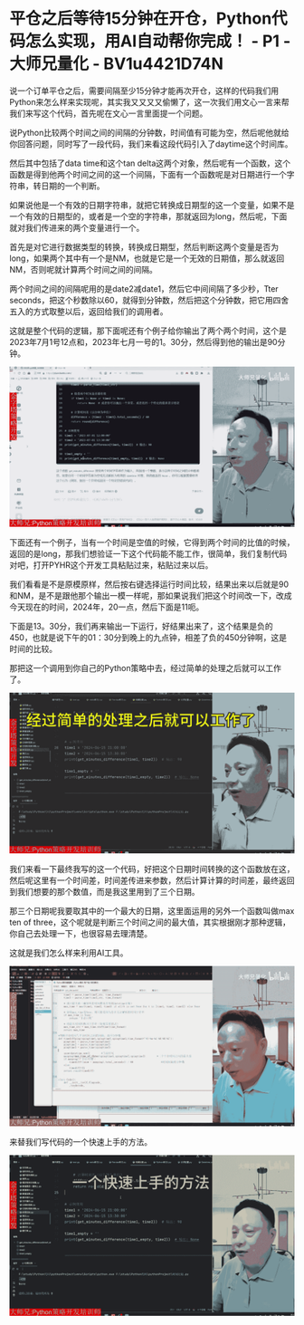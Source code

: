 # 平仓之后等待15分钟在开仓，Python代码怎么实现，用AI自动帮你完成！ - P1 - 大师兄量化 - BV1u4421D74N

说一个订单平仓之后，需要间隔至少15分钟才能再次开仓，这样的代码我们用Python来怎么样来实现呢，其实我又又又又偷懒了，这一次我们用文心一言来帮我们来写这个代码，首先呢在文心一言里面提一个问题。

说Python比较两个时间之间的间隔的分钟数，时间值有可能为空，然后呢他就给你回答问题，同时写了一段代码，我们来看这段代码引入了daytime这个时间库。

然后其中包括了data time和这个tan delta这两个对象，然后呢有一个函数，这个函数是得到他两个时间之间的这一个间隔，下面有一个函数呢是对日期进行一个字符串，转日期的一个判断。

如果说他是一个有效的日期字符串，就把它转换成日期型的这一个变量，如果不是一个有效的日期型的，或者是一个空的字符串，那就返回为long，然后呢，下面就对我们传进来的两个变量进行一个。

首先是对它进行数据类型的转换，转换成日期型，然后判断这两个变量是否为long，如果两个其中有一个是NM，也就是它是一个无效的日期值，那么就返回NM，否则呢就计算两个时间之间的间隔。

两个时间之间的间隔呢用的是date2减date1，然后它中间间隔了多少秒，Tter seconds，把这个秒数除以60，就得到分钟数，然后把这个分钟数，把它用四舍五入的方式取整以后，返回给我们的调用者。

这就是整个代码的逻辑，那下面呢还有个例子给你输出了两个两个时间，这个是2023年7月1号12点和，2023年七月一号的1。30分，然后得到他的输出是90分钟。



![](img/db9ed0c47209a4d2c360915dd6d8bacf_1.png)

下面还有一个例子，当有一个时间是空值的时候，它得到两个时间的比值的时候，返回的是long，那我们想验证一下这个代码能不能工作，很简单，我们复制代码对吧，打开PYHR这个开发工具粘贴过来，粘贴过来以后。

我们看看是不是原模原样，然后按右键选择运行时间比较，结果出来以后就是90和NM，是不是跟他那个输出一模一样呢，那如果说我们把这个时间改一下，改成今天现在的时间，2024年，20一点，然后下面是11呃。

下面是13。30分，我们再来输出一下运行，好结果出来了，这个结果是负的450，也就是说下午的01：30分到晚上的九点钟，相差了负的450分钟啊，这是时间的比较。

那把这一个调用到你自己的Python策略中去，经过简单的处理之后就可以工作了。

![](img/db9ed0c47209a4d2c360915dd6d8bacf_3.png)

我们来看一下最终我写的这一个代码，好把这个日期时间转换的这个函数放在这，然后呢这里有一个时间差，时间差传进来参数，然后计算计算的时间差，最终返回到我们想要的那个数值，而是我这里用到了三个日期。

那三个日期呢我要取其中的一个最大的日期，这里面运用的另外一个函数叫做max ten of three，这个呢就是判断三个时间之间的最大值，其实根据刚才那种逻辑，你自己去处理一下，也很容易去理清楚。

这就是我们怎么样来利用AI工具。

![](img/db9ed0c47209a4d2c360915dd6d8bacf_5.png)

来替我们写代码的一个快速上手的方法。

![](img/db9ed0c47209a4d2c360915dd6d8bacf_7.png)